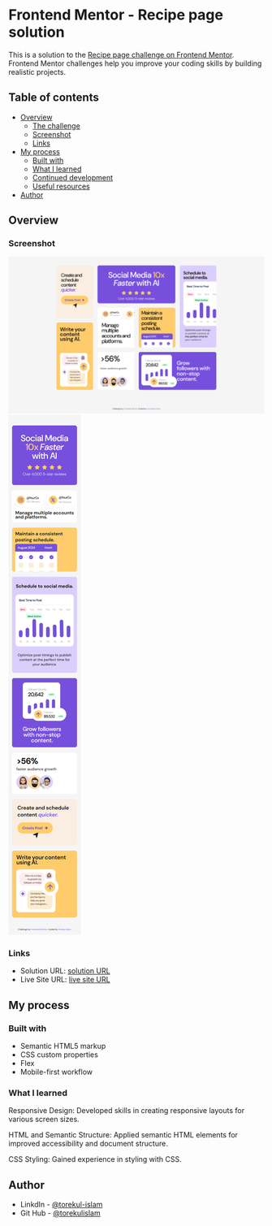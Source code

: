 # Frontend Mentor - Recipe page solution

This is a solution to the [Recipe page challenge on Frontend Mentor](https://www.frontendmentor.io/challenges/recipe-page-KiTsR8QQKm). Frontend Mentor challenges help you improve your coding skills by building realistic projects. 

## Table of contents

- [Overview](#overview)
  - [The challenge](#the-challenge)
  - [Screenshot](#screenshot)
  - [Links](#links)
- [My process](#my-process)
  - [Built with](#built-with)
  - [What I learned](#what-i-learned)
  - [Continued development](#continued-development)
  - [Useful resources](#useful-resources)
- [Author](#author)



## Overview

### Screenshot

![htmlcode](./design/screencapture-1.png)
![csscode](./design/screencapture-2.png)




### Links

- Solution URL: [solution URL](https://github.com/torekuislam/Frontend-Mentor/tree/master/bento-grid-main)
- Live Site URL: [live site URL](https://bento-grid-main-torekul.netlify.app/)

## My process

### Built with

- Semantic HTML5 markup
- CSS custom properties
- Flex
- Mobile-first workflow




### What I learned

Responsive Design: Developed skills in creating responsive layouts for various screen sizes.

HTML and Semantic Structure: Applied semantic HTML elements for improved accessibility and document structure.

CSS Styling: Gained experience in styling with CSS.




<!-- ### Useful resources

- [Udemy Webdevlopment](https://www.udemy.com/share/101W9C3@2s1lShiGH32a3OJHMYullps9bvMmvxO_kykXK5ZGloqkGQDHawnryvbZtrMeQ8y81A==/) 

**Note: Delete this note and replace the list above with resources that helped you during the challenge. These could come in handy for anyone viewing your solution or for yourself when you look back on this project in the future.** -->

## Author
- LinkdIn - [@torekul-islam](https://www.linkedin.com/in/torekul-islam-72748b335/)
- Git Hub - [@torekulislam](https://github.com/torekuislam)
